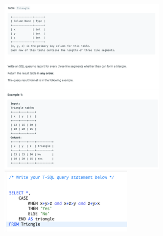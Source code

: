 <img src="https://github.com/leizhangg/SQL_leetcode_challenge/blob/main/img/610_1.png">
<img src="https://github.com/leizhangg/SQL_leetcode_challenge/blob/main/img/610_2.png">
<img src="https://github.com/leizhangg/SQL_leetcode_challenge/blob/main/img/610_solution.png">
